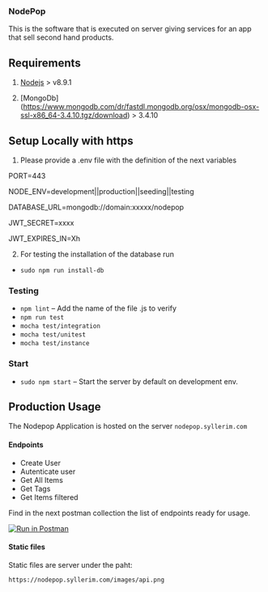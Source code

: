 ### NodePop
This is the software that is executed on server giving services for an app that sell second hand products.

## Requirements

1. [Nodejs](https://nodejs.org/en/) > v8.9.1

2.  [MongoDb] (https://www.mongodb.com/dr/fastdl.mongodb.org/osx/mongodb-osx-ssl-x86_64-3.4.10.tgz/download) > 3.4.10


## Setup Locally with https
1.  Please provide a .env file with the definition of the next variables

PORT=443

NODE_ENV=development||production||seeding||testing

DATABASE_URL=mongodb://domain:xxxxx/nodepop

JWT_SECRET=xxxx

JWT_EXPIRES_IN=Xh

2.  For testing the installation of the database run

- `sudo npm run install-db`

### Testing
- `npm lint` – Add the name of the file .js to verify
- `npm run test`
- `mocha test/integration`
- `mocha test/unitest`
- `mocha test/instance`

### Start
- `sudo npm start` – Start the server by default on development env.

## Production Usage 
The Nodepop Application is hosted on the server `nodepop.syllerim.com`

#### Endpoints

- Create User
- Autenticate user
- Get All Items
- Get Tags
- Get Items filtered

Find in the next postman collection the list of endpoints ready for usage.

[![Run in Postman](https://run.pstmn.io/button.svg)](https://app.getpostman.com/run-collection/f4e2adadc30987f9518e)


#### Static files
Static files are server under the paht:

`https://nodepop.syllerim.com/images/api.png`
